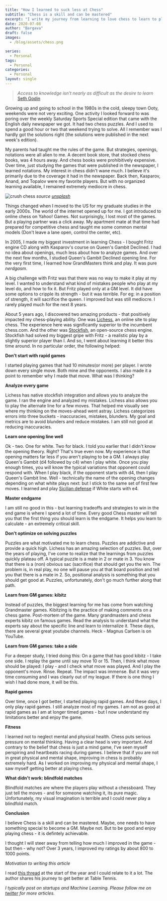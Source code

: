 ```yaml
---
title: "How I learned to suck less at Chess"
subtitle: "Chess is a skill and can be mastered"
excerpt: "I write my journey from learning to love chess to learn to play and eventually to suck less when playing."
date: 2020-07-08
author: "Bargava"
draft: false
images:
  - /blog/assets/chess.png

series:
  - Personal
tags:
  - Personal
categories:
  - Personal
layout: single
---
```


> _Access to knowledge isn’t nearly as difficult as the desire to learn_ <br> [Seth Godin](https://seths.blog/2020/07/the-100-hour-asset/)

Growing up and going to school in the 1980s in the cold, sleepy town Ooty, weekends were not very exciting. One activity I looked forward to was poring over the weekly Saturday Sports Special edition that came with the English daily newspaper we got. It had two chess puzzles. And I used to spend a good hour or two that weekend trying to solve. All I remember was I hardly got the solutions right (the solutions were published in the next week's edition).

My parents had taught me the rules of the game. But strategies, openings, notations were all alien to me. A decent book store, that stocked chess books, was 4 hours away. And chess books were prohibitively expensive. Over time, just studying the games that were published in the newspaper, I learned notations. My interest in chess didn't wane much. I believe it's primarily due to the coverage it had in the newspaper. Back then, Kasparov, Anand, and Topalov were my favorite players. But with no organized learning available, I remained extremely mediocre in chess.

![crush chess](/blog/assets/play-chess.jpg)
_source [unsplash](https://unsplash.com/photos/fzOITuS1DIQ)_

Things changed when I moved to the US for my graduate studies in the early 2000s. The world of the internet opened up for me. I got introduced to online chess on Yahoo! Games. Not surprisingly, I lost most of the games. But a playing partner was a click away. My apartment mate at that time had prepared for competitive chess and taught me some common mental models (Don't leave a lane open, control the center, etc).

In 2005, I made my biggest investment in learning Chess - I bought Fritz engine CD along with Kasparov's course on Queen's Gambit Declined. I had no idea about openings, much less about how to analyze games. And over the next few months, I studied Queen's Gambit Declined opening line. For the very first time, I learned how GrandMasters think and play. It was pure _nerdgasm_.

A big challenge with Fritz was that there was no way to make it play at my level. I wanted to understand what kind of mistakes people who play at my level do, and how to fix it. But Fritz played only at a GM level. It did have some options to cripple its strength - but it was terrible. For eg: in a position of strength, it will sacrifice the queen. I improved but was still mediocre. I rarely played much for the next 8 years.

About 5 years ago, I discovered two amazing products - that positively impacted my chess-playing ability. One was [Lichess](https://lichess.org/), an online site to play chess. The experience here was significantly superior to the incumbent chess.com. And the other was [Stockfish](https://stockfishchess.org/), an open-source chess engine. Stockfish had solved my biggest gripe with Fritz - a realistic play by a slightly superior player than I. And so, I went about learning it better this time around. In no particular order, the following helped:

**Don't start with rapid games**

I started playing games that had 10 minutes(or more) per player. I wrote down every single move. Both mine and the opponents. I also made it a point to remember why I made that move. What was I thinking?

**Analyze every game**

Lichess has native stockfish integration and allows you to analyze the game. I ran the engine and analyzed my mistakes. Lichess also allows you to play the alternate line for a few moves. That helped me visually see where my thinking on the moves-ahead went astray. Lichess categorizes errors into three buckets - inaccuracies, mistakes, blunders. My goal and metrics are to avoid blunders and reduce mistakes. I am still not good at reducing inaccuracies.

**Learn one opening line well**

Ok - two. One for white. Two for black. I told you earlier that I didn't know the opening theory. Right? That's true even now. My experience is that opening matters far less if you aren't playing to be a GM. I always play Queen's Gambit (d4 followed by c4) when I play white. Once you play enough times, you will know the typical variations that opponent could respond with. When I play black, if the opponent starts with d4, then I play Queen's Gambit line. Well - technically the name of the opening changes depending on what white plays next: but I stick to the same set of first few moves. I learned and play [Sicilian defense](https://en.wikipedia.org/wiki/Sicilian_Defence) if White starts with e4.

**Master endgame**

I am still no good in this - but learning tradeoffs and strategies to win in the end game is where I spend a lot of time. Every good Chess master will tell you that the first thing you should learn is the endgame. It helps you learn to calculate - an extremely critical skill.

**Don't optimize on solving puzzles**

Puzzles are what motivated me to learn chess. Puzzles are addictive and provide a quick high. Lichess has an amazing selection of puzzles. But, over the years of playing, I've come to realize that the learnings from puzzles quickly plateau off. A typical puzzle is a mate in 2 or mate in 3. You know that there is a (non) obvious sac (sacrifice) that should get you the win. The problem is, in real play, no one will pause you at that board position and tell you that there is a mate in 2. So, positional analysis is something that you should get good at. Puzzles, unfortunately, don't go much further along that path.

**Learn from GM games: kibitz**

Instead of puzzles, the biggest learning for me has come from watching Grandmaster games. Kibitzing is the practice of making comments on a chess game. Post-mortem of the game. Many grandmasters and chess experts kibitz on famous games. Read the analysis to understand what the experts say about the specific line and learn to internalize it. These days, there are several great youtube channels. Heck - Magnus Carlsen is on YouTube.

**Learn from GM games: take a side**

For a deeper study, I tried doing this: On a game that has good kibitz - I take one side. I replay the game until say move 10 or 15. Then, I think what move should be played: I play - and I check what move was played. And I play the opponent's move. Rinse. Repeat. The impact was immense. But it was very time consuming and I was clearly out of my league. If there is one thing I wish I had done more, it will be this.

**Rapid games**

Over time, once I got better, I started playing rapid games. And these days, I only play rapid games. I still analyze most of my games. I am not as good at rapid games as I am at longer timed games - but I now understand my limitations better and enjoy the game.

**Fitness**

I learned not to neglect mental and physical health. Chess puts serious pressure on mental thinking. Having a clear head is very important. And contrary to the belief that chess is just a mind game, I've seen myself perspiring and heartbeats racing during games. I believe that if you are not in great physical and mental shape, improving in chess is probably extremely hard. As I worked on improving my physical and mental shape, I saw myself getting better at playing chess.

**What didn't work: blindfold matches**

Blindfold matches are where the players play without a chessboard. They just tell the moves - and for someone watching it, its pure magic. Unfortunately, my visual imagination is terrible and I could never play a blindfold match.

**Conclusion**

I believe Chess is a skill and can be mastered. Maybe, one needs to have something special to become a GM. Maybe not. But to be good and enjoy playing chess - it is defintely achievable.

I thought I will steer away from telling how much I improved in the game - but then - why not? Over 3 years, I improved my ratings by about 800 to 1000 points.

_Motivation to writing this article_

I read [this thread](https://twitter.com/getify/status/1207820907642839040) at the start of the year and I could relate to it a lot. The author shares his journey to get better at Table Tennis.

_I typically post on startups and Machine Learning. Please follow me on [twitter](https://twitter.com/bargava) for more articles._
